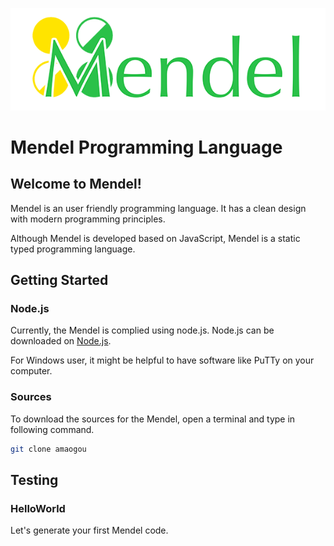 ![Mendel Logo](logo.png)

# Mendel Programming Language

## Welcome to Mendel!

Mendel is an user friendly programming language. It has a clean design with modern programming principles. 

Although Mendel is developed based on JavaScript, Mendel is a static typed programming language.

## Getting  Started

### Node.js

Currently, the Mendel is complied using node.js. Node.js can be downloaded on [Node.js](https://nodejs.org).

For Windows user, it might be helpful to have software like PuTTy on your computer.

### Sources

To download the sources for the Mendel, open a terminal and  type in following command.

```bash
git clone amaogou
```

## Testing

### HelloWorld

Let's generate your first Mendel code. 
